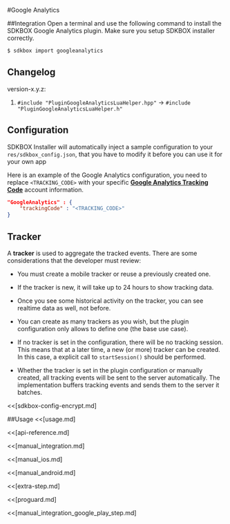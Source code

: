 <!--
Include Base: /Users/jtsm/Chukong-Inc/pr/en/src/googleanalytics/v3-cpp
-->

#Google Analytics

##Integration
Open a terminal and use the following command to install the SDKBOX Google Analytics plugin. Make sure you setup SDKBOX installer correctly.
```bash
$ sdkbox import googleanalytics
```

## Changelog

version-x.y.z:
1. `#include "PluginGoogleAnalyticsLuaHelper.hpp"` -> `#include "PluginGoogleAnalyticsLuaHelper.h"`

## Configuration
SDKBOX Installer will automatically inject a sample configuration to your `res/sdkbox_config.json`, that you have to modify it before you can use it for your own app

Here is an example of the Google Analytics configuration, you need to replace `<TRACKING_CODE>`  with your specific [__Google Analytics Tracking Code__](https://support.google.com/analytics/answer/1008080?hl=en) account information.
```json
"GoogleAnalytics" : {
    "trackingCode" : "<TRACKING_CODE>"
}
```

## Tracker
A __tracker__ is used to aggregate the tracked events. There are some considerations that the developer must review:

* You must create a mobile tracker or reuse a previously created one.

* If the tracker is new, it will take up to 24 hours to show tracking data.

* Once you see some historical activity on the tracker, you can see realtime data as well, not before.

* You can create as many trackers as you wish, but the plugin configuration only allows to define one (the base use case).

* If no tracker is set in the configuration, there will be no tracking session. This means that at a later time, a new (or more) tracker can be created. In this case, a explicit call to `startSession()` should be performed.

* Whether the tracker is set in the plugin configuration or manually created, all tracking events will be sent to the server automatically. The implementation buffers tracking events and sends them to the server it batches.

<<[sdkbox-config-encrypt.md]

##Usage
<<[usage.md]

<<[api-reference.md]

<<[manual_integration.md]

<<[manual_ios.md]

<<[manual_android.md]

<<[extra-step.md]

<<[proguard.md]

<<[manual_integration_google_play_step.md]
